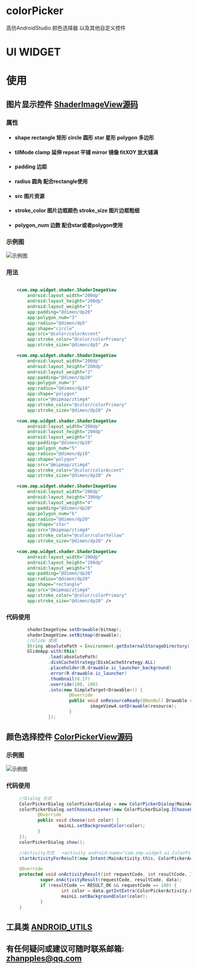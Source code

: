 # colorPicker
高仿AndroidStudio 颜色选择器 以及其他自定义控件

UI WIDGET
======
# 使用



## 图片显示控件 [ShaderImageView源码](https://github.com/zhanpple/androidUtils/blob/master/widget/src/main/java/com/zmp/widget/shader/ShaderImageView.java)

### 属性
* <H4>     shape  rectangle 矩形 circle 圆形 star 星形 polygon 多边形
* <H4>     tilMode  clamp 延伸 repeat 平铺 mirror 镜像 fitXOY 放大铺满
* <H4>     padding 边距
* <H4>     radius 圆角 配合rectangle使用
* <H4>     src 图片资源
* <H4>     stroke_color 图片边框颜色 stroke_size 图片边框粗细
* <H4>     polygon_num 边数 配合star或者polygon使用

### 示例图

![示例图](https://github.com/zhanpple/androidUtils/blob/master/testFile/ui_pre.jpg "效果示例图")

### 用法
```xml

    <com.zmp.widget.shader.ShaderImageView
        android:layout_width="200dp"
        android:layout_height="200dp"
        android:layout_weight="1"
        app:padding="@dimen/dp20"
        app:polygon_num="3"
        app:radius="@dimen/dp5"
        app:shape="circle"
        app:src="@color/colorAccent"
        app:stroke_color="@color/colorPrimary"
        app:stroke_size="@dimen/dp5" />

    <com.zmp.widget.shader.ShaderImageView
        android:layout_width="200dp"
        android:layout_height="200dp"
        android:layout_weight="2"
        app:padding="@dimen/dp20"
        app:polygon_num="3"
        app:radius="@dimen/dp10"
        app:shape="polygon"
        app:src="@mipmap/ztimg4"
        app:stroke_color="@color/colorPrimary"
        app:stroke_size="@dimen/dp20" />

    <com.zmp.widget.shader.ShaderImageView
        android:layout_width="200dp"
        android:layout_height="200dp"
        android:layout_weight="3"
        app:padding="@dimen/dp20"
        app:polygon_num="5"
        app:radius="@dimen/dp10"
        app:shape="polygon"
        app:src="@mipmap/ztimg4"
        app:stroke_color="@color/colorAccent"
        app:stroke_size="@dimen/dp20" />

    <com.zmp.widget.shader.ShaderImageView
        android:layout_width="200dp"
        android:layout_height="200dp"
        android:layout_weight="4"
        app:padding="@dimen/dp20"
        app:polygon_num="6"
        app:radius="@dimen/dp20"
        app:shape="star"
        app:src="@mipmap/ztimg4"
        app:stroke_color="@color/colorYellow"
        app:stroke_size="@dimen/dp20" />

    <com.zmp.widget.shader.ShaderImageView
        android:layout_width="200dp"
        android:layout_height="200dp"
        android:layout_weight="5"
        app:padding="@dimen/dp20"
        app:radius="@dimen/dp20"
        app:shape="rectangle"
        app:src="@mipmap/ztimg4"
        app:stroke_color="@color/colorPrimary"
        app:stroke_size="@dimen/dp20" />

```
### 代码使用
```java
        shaderImageView.setDrawable(bitmap);
        shaderImageView.setBitmap(drawable);
        //Glide 使用
        String absolutePath = Environment.getExternalStorageDirectory().getAbsolutePath() + "/test.png";
        GlideApp.with(this)
                .load(absolutePath)
                .diskCacheStrategy(DiskCacheStrategy.ALL)
                .placeholder(R.drawable.ic_launcher_background)
                .error(R.drawable.ic_launcher)
                .thumbnail(0.1f)
                .override(100, 100)
                .into(new SimpleTarget<Drawable>() {
                        @Override
                        public void onResourceReady(@NonNull Drawable resource, @Nullable Transition<? super Drawable> transition) {
                                imageView4.setDrawable(resource);
                        }
                });
```

## 颜色选择控件 [ColorPickerView源码](https://github.com/zhanpple/androidUtils/blob/master/widget/src/main/java/com/zmp/widget/shader/ColorPickerView.java)
### 示例图
![示例图](https://github.com/zhanpple/androidUtils/blob/master/testFile/ui_pre2.jpg "效果示例图")
### 代码使用
```java
     //Dialog 方式
     ColorPickerDialog colorPickerDialog = new ColorPickerDialog(MainActivity.this);
     colorPickerDialog.setChooseListener(new ColorPickerDialog.IChooseListener() {
            @Override
            public void choose(int color) {
                    mainLL.setBackgroundColor(color);
            }
     });
     colorPickerDialog.show();

     //Activity方式   <activity android:name="com.zmp.widget.ui.ColorPickerActivity"/>
     startActivityForResult(new Intent(MainActivity.this, ColorPickerActivity.class), 100);

     @Override
     protected void onActivityResult(int requestCode, int resultCode, Intent data) {
             super.onActivityResult(requestCode, resultCode, data);
             if (resultCode == RESULT_OK && requestCode == 100) {
                     int color = data.getIntExtra(ColorPickerActivity.COLOR_KEY, Color.WHITE);
                     mainLL.setBackgroundColor(color);
             }
     }
```
## 工具类 [ANDROID_UTILS](https://github.com/zhanpple/androidUtils/blob/master/README.md)

## 有任何疑问或建议可随时联系邮箱: zhanpples@qq.com

